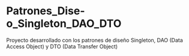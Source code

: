 # Patrones_Dise-o_Singleton_DAO_DTO
Proyecto desarrollado con los patrones de diseño Singleton, DAO (Data Access Object) y DTO (Data Transfer Object)
